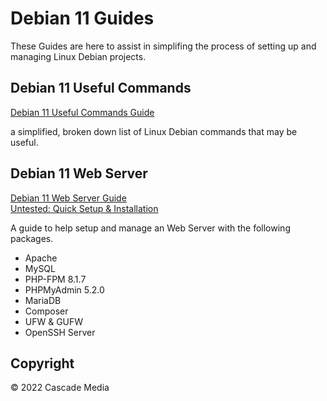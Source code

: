 # Debian 11 Guides
These Guides are here to assist in simplifing the process of setting up and managing Linux Debian projects.

## Debian 11 Useful Commands
[Debian 11 Useful Commands Guide](https://github.com/Cascade-Media/Debian-11-Guides/blob/main/Debian%2011%20Useful%20Commands.md)  

a simplified, broken down list of Linux Debian commands that may be useful.

## Debian 11 Web Server
[Debian 11 Web Server Guide](https://github.com/Cascade-Media/Debian-11-Guides/blob/main/Debian%2011%20Web%20Server%20Guide.md)  
[Untested: Quick Setup & Installation](https://github.com/Cascade-Media/Debian-11-Guides/blob/main/Debian%2011%20Web%20Server%20-%20Quick%20setup%20%26%20installation.md)

A guide to help setup and manage an Web Server with the following packages.
- Apache
- MySQL
- PHP-FPM 8.1.7
- PHPMyAdmin 5.2.0
- MariaDB
- Composer
- UFW & GUFW
- OpenSSH Server

## Copyright
© 2022 Cascade Media 
